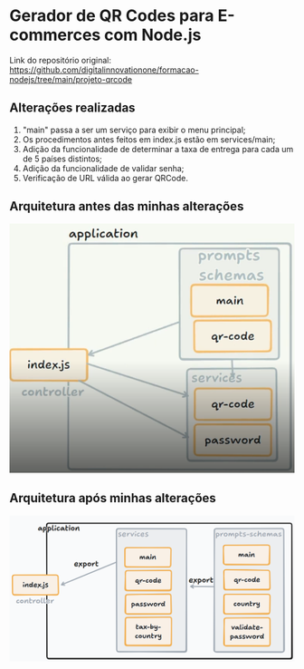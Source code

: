 # Gerador de QR Codes para E-commerces com Node.js

Link do repositório original: https://github.com/digitalinnovationone/formacao-nodejs/tree/main/projeto-qrcode

## Alterações realizadas

1. "main" passa a ser um serviço para exibir o menu principal;
2. Os procedimentos antes feitos em index.js estão em services/main;
3. Adição da funcionalidade de determinar a taxa de entrega para cada um de 5 países distintos;
4. Adição da funcionalidade de validar senha;
5. Verificação de URL válida ao gerar QRCode.

## Arquitetura antes das minhas alterações

![alt text](image.png)

## Arquitetura após minhas alterações

![alt text](image-1.png)
